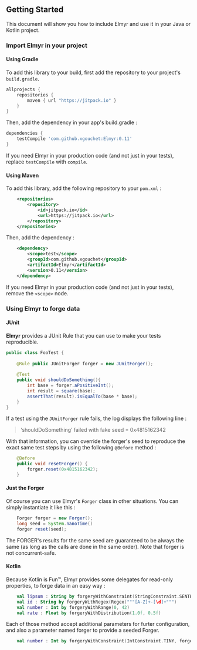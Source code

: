 ## Getting Started

This document will show you how to include Elmyr and use it in your Java or Kotlin project. 

### Import Elmyr in your project

#### Using Gradle

To add this library to your build, first add the repository to your project's `build.gradle`. 

```groovy
allprojects {
    repositories {
        maven { url "https://jitpack.io" }
    }
}
```

Then, add the dependency in your app's build.gradle :

```groovy
dependencies {
    testCompile 'com.github.xgouchet:Elmyr:0.11'
}
```

If you need Elmyr in your production code (and not just in your tests), replace `testCompile` with `compile`.

#### Using Maven

To add this library, add the following repository to your `pom.xml` :

```xml
    <repositories>
		<repository>
		    <id>jitpack.io</id>
		    <url>https://jitpack.io</url>
		</repository>
	</repositories>
```

Then, add the dependency : 

```xml
	<dependency>
	    <scope>test</scope>
	    <groupId>com.github.xgouchet</groupId>
	    <artifactId>Elmyr</artifactId>
	    <version>0.11</version>
	</dependency>
```

If you need Elmyr in your production code (and not just in your tests), remove the `<scope>` node.

### Using Elmyr to forge data

#### JUnit

**Elmyr** provides a JUnit Rule that you can use to make your tests reproducible. 

```java
public class FooTest {
    
    @Rule public JUnitForger forger = new JUnitForger();
    
    @Test
    public void shouldDoSomething(){
        int base = forger.aPositiveInt();
        int result = square(base);
        assertThat(result).isEqualTo(base * base);
    }
}
```

If a test using the `JUnitForger` rule fails, the log displays the following line : 

> ‘shouldDoSomething’ failed with fake seed = 0x4815162342

With that information, you can override the forger's seed to reproduce the exact same test steps by using the following 
`@Before` method : 

```java
    @Before
    public void resetForger() {
        forger.reset(0x4815162342);
    }
```

#### Just the Forger

Of course you can use Elmyr's `Forger` class in other situations. You can simply instantiate it like this : 

```java
    Forger forger = new Forger();
    long seed = System.nanoTime()
    forger reset(seed);
```

The FORGER's results for the same seed are guaranteed to be always the same (as long as the calls are done in the same order). Note that forger is not concurrent-safe.

#### Kotlin

Because Kotlin is Fun™, Elmyr provides some delegates for read-only properties, to forge data in an easy way : 

```kotlin
    val lipsum : String by forgeryWithConstraint(StringConstraint.SENTENCE)
    val id : String by forgeryWithRegex(Regex("""[A-Z]+-[\d]+""")
    val number : Int by forgeryWithRange(0, 42)
    val rate : Float by forgeryWithDistribution(1.0f, 0.5f)
```

Each of those method accept additional parameters for furter configuration, and also a parameter named forger to provide a seeded Forger. 

```kotlin
    val number : Int by forgeryWithConstraint(IntConstraint.TINY, forger = myForger)
```






